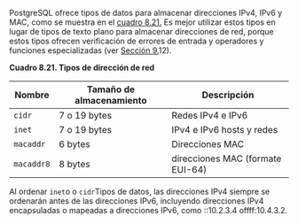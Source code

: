 PostgreSQL ofrece tipos de datos para almacenar direcciones IPv4, IPv6 y MAC, como se muestra en el [cuadro 8.21.](https://www.postgresql.org/docs/current/datatype-net-types.html#DATATYPE-NET-TYPES-TABLE) Es mejor utilizar estos tipos en lugar de tipos de texto plano para  almacenar direcciones de red, porque estos tipos ofrecen verificación de errores de entrada y operadores y funciones especializadas (ver [Sección 9.](https://www.postgresql.org/docs/current/functions-net.html)12).

**Cuadro 8.21. Tipos de dirección de red**

| Nombre     | Tamaño de almacenamiento | Descripción                      |
| ---------- | ------------------------ | -------------------------------- |
| `cidr`     | 7 o 19 bytes             | Redes IPv4 e IPv6                |
| `inet`     | 7 o 19 bytes             | IPv4 e IPv6 hosts y redes        |
| `macaddr`  | 6 bytes                  | Direcciones MAC                  |
| `macaddr8` | 8 bytes                  | direcciones MAC (formate EUI-64) |

Al ordenar  `inet`o o  `cidr`Tipos de datos, las direcciones IPv4 siempre se ordenarán antes de las  direcciones IPv6, incluyendo direcciones IPv4 encapsuladas o mapeadas a  direcciones IPv6, como ::10.2.3.4 offff:10.4.3.2.